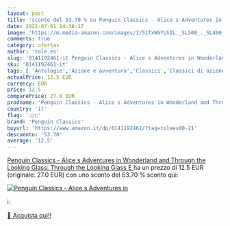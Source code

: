 ```yaml
---
layout: post
title: 'sconto del 53.70 % su Penguin Classics - Alice s Adventures in  '
date: 2021-07-01 14:38:17
image: 'https://m.media-amazon.com/images/I/51TxWSYLhIL._SL500_._SL400_.jpg'
comments: true
category: ofertas
author: 'tole.es'
slug: '0141192461-it Penguin Classics - Alice s Adventures in Wonderland and...'
sku: '0141192461-it'
tags: [ 'Antologie','Azione e avventura','Classici','Classici di azione e avventura','Fantascienza e Fantasy','Fantasy','Letteratura e narrativa','Letteratura europea','Letteratura inglese e irlandese','Letteratura mondiale','Libri','Narrativa letteraria','Racconti e antologie','penguin classics', ]
actualPrice: 12.5 EUR
currency: EUR
price: 12.5
comparePrice: 27.0 EUR
prodname: 'Penguin Classics - Alice s Adventures in Wonderland and Through the Looking Glass: Through the Looking Glass  E '
country: 'it'
flag: '🇮🇹'
brand: 'Penguin Classics'
buyurl: 'https://www.amazon.it/dp/0141192461/?tag=tolees00-21'
descuento: '53.70'
average: '12.5'
---
```


[Penguin Classics - Alice s Adventures in Wonderland and Through the Looking Glass: Through the Looking Glass  E ](https://www.amazon.it/dp/0141192461/?tag=tolees00-21) ha un prezzo di 12.5 EUR (originale: 27.0 EUR) con uno sconto del 53.70 % sconto qui:

[![Penguin Classics - Alice s Adventures in](https://m.media-amazon.com/images/I/51TxWSYLhIL._SL500_._SL400_.jpg)](https://www.amazon.it/dp/0141192461/?tag=tolees00-21)

ℹ️:


[🛒 Acquista qui!!](https://www.amazon.it/dp/0141192461/?tag=tolees00-21)
